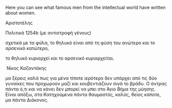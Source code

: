

Here you can see what famous men from the intellectual world have written about women.

Αριστοτέλης

Πολιτικά 1254b (με αντιστροφή γένους)

σχετικά με τα φύλα, το θηλυκό είναι από τη φύση του ανώτερο και το αρσενικό κατώτερο,

το θηλυκό κυριαρχεί και το αρσενικό κυριαρχείται.

​
Νίκος Καζαντάκης

μα ξέρεις καλά πως για μένα τίποτε ιερότερο δεν υπάρχει από τις δύο γυναίκες που προχωρούν μαζί και κουβεντιάζουν σιγά το βράδυ. Ο άντρας πάντα ό,τι και να κάνει δεν μπορεί να μπει στο Άγιο Βήμα της μύησης. Είναι απόξω, στα Κατηχούμενα πάντα θαυμαστός, καλός, θείος κάποτε, μα πάντα Διάκονος.
 
